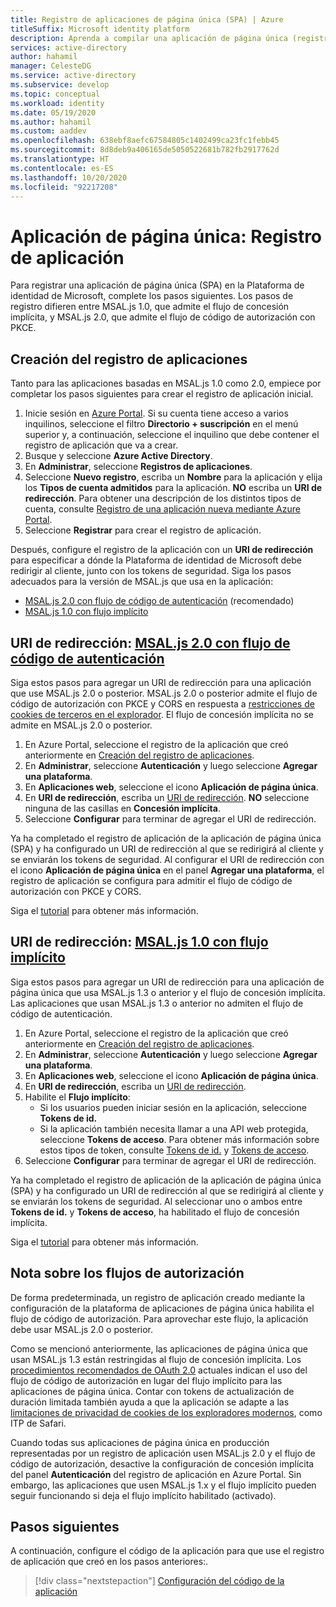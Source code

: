 ```yaml
---
title: Registro de aplicaciones de página única (SPA) | Azure
titleSuffix: Microsoft identity platform
description: Aprenda a compilar una aplicación de página única (registro de la aplicación).
services: active-directory
author: hahamil
manager: CelesteDG
ms.service: active-directory
ms.subservice: develop
ms.topic: conceptual
ms.workload: identity
ms.date: 05/19/2020
ms.author: hahamil
ms.custom: aaddev
ms.openlocfilehash: 638ebf8aefc67584805c1402499ca23fc1febb45
ms.sourcegitcommit: 8d8deb9a406165de5050522681b782fb2917762d
ms.translationtype: HT
ms.contentlocale: es-ES
ms.lasthandoff: 10/20/2020
ms.locfileid: "92217208"
---
```

# <a name="single-page-application-app-registration"></a>Aplicación de página única: Registro de aplicación

Para registrar una aplicación de página única (SPA) en la Plataforma de identidad de Microsoft, complete los pasos siguientes. Los pasos de registro difieren entre MSAL.js 1.0, que admite el flujo de concesión implícita, y MSAL.js 2.0, que admite el flujo de código de autorización con PKCE.

## <a name="create-the-app-registration"></a>Creación del registro de aplicaciones

Tanto para las aplicaciones basadas en MSAL.js 1.0 como 2.0, empiece por completar los pasos siguientes para crear el registro de aplicación inicial.

1. Inicie sesión en [Azure Portal](https://portal.azure.com). Si su cuenta tiene acceso a varios inquilinos, seleccione el filtro **Directorio + suscripción** en el menú superior y, a continuación, seleccione el inquilino que debe contener el registro de aplicación que va a crear.
1. Busque y seleccione **Azure Active Directory**.
1. En **Administrar**, seleccione **Registros de aplicaciones**.
1. Seleccione **Nuevo registro**, escriba un **Nombre** para la aplicación y elija los **Tipos de cuenta admitidos** para la aplicación. **NO** escriba un **URI de redirección**. Para obtener una descripción de los distintos tipos de cuenta, consulte [Registro de una aplicación nueva mediante Azure Portal](quickstart-register-app.md).
1. Seleccione **Registrar** para crear el registro de aplicación.

Después, configure el registro de la aplicación con un **URI de redirección** para especificar a dónde la Plataforma de identidad de Microsoft debe redirigir al cliente, junto con los tokens de seguridad. Siga los pasos adecuados para la versión de MSAL.js que usa en la aplicación:

- [MSAL.js 2.0 con flujo de código de autenticación](#redirect-uri-msaljs-20-with-auth-code-flow) (recomendado)
- [MSAL.js 1.0 con flujo implícito](#redirect-uri-msaljs-10-with-implicit-flow)

## <a name="redirect-uri-msaljs-20-with-auth-code-flow"></a>URI de redirección: [MSAL.js 2.0 con flujo de código de autenticación](https://github.com/AzureAD/microsoft-authentication-library-for-js/tree/dev/lib/msal-browser)

Siga estos pasos para agregar un URI de redirección para una aplicación que use MSAL.js 2.0 o posterior. MSAL.js 2.0 o posterior admite el flujo de código de autorización con PKCE y CORS en respuesta a [restricciones de cookies de terceros en el explorador](reference-third-party-cookies-spas.md). El flujo de concesión implícita no se admite en MSAL.js 2.0 o posterior.

1. En Azure Portal, seleccione el registro de la aplicación que creó anteriormente en [Creación del registro de aplicaciones](#create-the-app-registration).
1. En **Administrar**, seleccione **Autenticación** y luego seleccione **Agregar una plataforma**.
1. En **Aplicaciones web**, seleccione el icono **Aplicación de página única**.
1. En **URI de redirección**, escriba un [URI de redirección](reply-url.md). **NO** seleccione ninguna de las casillas en **Concesión implícita**.
1. Seleccione **Configurar** para terminar de agregar el URI de redirección.

Ya ha completado el registro de aplicación de la aplicación de página única (SPA) y ha configurado un URI de redirección al que se redirigirá al cliente y se enviarán los tokens de seguridad. Al configurar el URI de redirección con el icono **Aplicación de página única** en el panel **Agregar una plataforma**, el registro de aplicación se configura para admitir el flujo de código de autorización con PKCE y CORS.

Siga el [tutorial](tutorial-v2-javascript-auth-code.md) para obtener más información.

## <a name="redirect-uri-msaljs-10-with-implicit-flow"></a>URI de redirección: [MSAL.js 1.0 con flujo implícito](https://github.com/AzureAD/microsoft-authentication-library-for-js/tree/dev/lib/msal-core)

Siga estos pasos para agregar un URI de redirección para una aplicación de página única que usa MSAL.js 1.3 o anterior y el flujo de concesión implícita. Las aplicaciones que usan MSAL.js 1.3 o anterior no admiten el flujo de código de autenticación.

1. En Azure Portal, seleccione el registro de la aplicación que creó anteriormente en [Creación del registro de aplicaciones](#create-the-app-registration).
1. En **Administrar**, seleccione **Autenticación** y luego seleccione **Agregar una plataforma**.
1. En **Aplicaciones web**, seleccione el icono **Aplicación de página única**.
1. En **URI de redirección**, escriba un [URI de redirección](reply-url.md).
1. Habilite el **Flujo implícito**:
    - Si los usuarios pueden iniciar sesión en la aplicación, seleccione **Tokens de id.**
    - Si la aplicación también necesita llamar a una API web protegida, seleccione **Tokens de acceso**. Para obtener más información sobre estos tipos de token, consulte [Tokens de id.](id-tokens.md) y [Tokens de acceso](access-tokens.md).
1. Seleccione **Configurar** para terminar de agregar el URI de redirección.

Ya ha completado el registro de aplicación de la aplicación de página única (SPA) y ha configurado un URI de redirección al que se redirigirá al cliente y se enviarán los tokens de seguridad. Al seleccionar uno o ambos entre **Tokens de id.** y **Tokens de acceso**, ha habilitado el flujo de concesión implícita.

Siga el [tutorial](tutorial-v2-javascript-spa.md) para obtener más información.

## <a name="note-about-authorization-flows"></a>Nota sobre los flujos de autorización

De forma predeterminada, un registro de aplicación creado mediante la configuración de la plataforma de aplicaciones de página única habilita el flujo de código de autorización. Para aprovechar este flujo, la aplicación debe usar MSAL.js 2.0 o posterior.

Como se mencionó anteriormente, las aplicaciones de página única que usan MSAL.js 1.3 están restringidas al flujo de concesión implícita. Los [procedimientos recomendados de OAuth 2.0](v2-oauth2-auth-code-flow.md) actuales indican el uso del flujo de código de autorización en lugar del flujo implícito para las aplicaciones de página única. Contar con tokens de actualización de duración limitada también ayuda a que la aplicación se adapte a las [limitaciones de privacidad de cookies de los exploradores modernos](reference-third-party-cookies-spas.md), como ITP de Safari.

Cuando todas sus aplicaciones de página única en producción representadas por un registro de aplicación usen MSAL.js 2.0 y el flujo de código de autorización, desactive la configuración de concesión implícita del panel **Autenticación** del registro de aplicación en Azure Portal. Sin embargo, las aplicaciones que usen MSAL.js 1.x y el flujo implícito pueden seguir funcionando si deja el flujo implícito habilitado (activado).

## <a name="next-steps"></a>Pasos siguientes

A continuación, configure el código de la aplicación para que use el registro de aplicación que creó en los pasos anteriores:.

> [!div class="nextstepaction"]
> [Configuración del código de la aplicación](scenario-spa-app-configuration.md)
